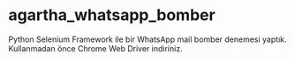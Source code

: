 # agartha_whatsapp_bomber

Python Selenium Framework ile bir WhatsApp mail bomber denemesi yaptık. Kullanmadan önce Chrome Web Driver indiriniz. 
